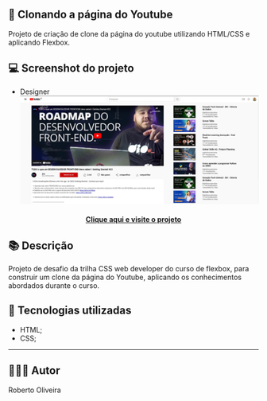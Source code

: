 ## 📝 Clonando a página do Youtube
Projeto de criação de clone da página do youtube utilizando HTML/CSS e aplicando Flexbox.

## 💻 Screenshot do projeto
- Designer
![Screenshot](../assets/images/desktop-preview-02.jpg)

<h4 align="center"><a href="https://github.com/robeOliveira85/bootcamp-css-web-developer-dio/DESAFIO-CSS-MODULO-02A/index.html" target="_blank">Clique aqui e visite o projeto</a></h4>

## 📚 Descrição

Projeto de desafio da trilha CSS web developer do curso de flexbox, para construir um clone da página do Youtube, aplicando os conhecimentos abordados durante o curso.

## 💼 Tecnologias utilizadas

- HTML;
- CSS;

---
## 🙋🏻‍♂️ Autor

Roberto Oliveira

